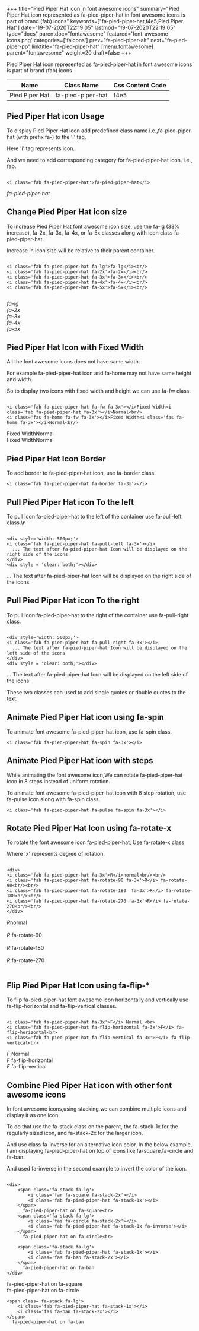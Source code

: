 +++
title="Pied Piper Hat icon in font awesome icons"
summary="Pied Piper Hat icon represented as fa-pied-piper-hat in font awesome icons is part of brand (fab) icons"
keywords=["fa-pied-piper-hat,f4e5,Pied Piper Hat"]
date="19-07-2020T22:19:05"
lastmod="19-07-2020T22:19:05"
type="docs"
parentdoc="fontawesome"
featured='font-awesome-icons.png'
categories=['faicons']
prev="fa-pied-piper-alt"
next="fa-pied-piper-pp"
linktitle="fa-pied-piper-hat"
[menu.fontawesome]
parent="fontawesome"
weight=20
draft=false
+++


Pied Piper Hat icon represented as fa-pied-piper-hat in font awesome icons is part of brand (fab) icons

<div class='table-responsive'><table class='table'><thead><tr><th>Name</th><th>Class Name</th><th>Css Content Code</th></tr></thead><tbody><tr><td>Pied Piper Hat</td><td>fa-pied-piper-hat</td><td>f4e5</td></tr></tbody></table></div>



## Pied Piper Hat icon Usage

To display Pied Piper Hat icon add predefined class name i.e.,fa-pied-piper-hat (with prefix fa-) to the 'i' tag.

Here 'i' tag represents icon.

And we need to add corresponding category for fa-pied-piper-hat icon. i.e., fab.


```

<i class='fab fa-pied-piper-hat'>fa-pied-piper-hat</i>
```

<i class='fab fa-pied-piper-hat'>fa-pied-piper-hat</i>




## Change Pied Piper Hat icon size
To increase Pied Piper Hat font awesome icon size, use the fa-lg (33% increase), fa-2x, fa-3x, fa-4x, or fa-5x classes along with icon class fa-pied-piper-hat.

Increase in icon size will be relative to their parent container. 

```

<i class='fab fa-pied-piper-hat fa-lg'>fa-lg</i><br/>
<i class='fab fa-pied-piper-hat fa-2x'>fa-2x</i><br/>
<i class='fab fa-pied-piper-hat fa-3x'>fa-3x</i><br/>
<i class='fab fa-pied-piper-hat fa-4x'>fa-4x</i><br/>
<i class='fab fa-pied-piper-hat fa-5x'>fa-5x</i><br/>
            
```

<i class='fab fa-pied-piper-hat fa-lg'>fa-lg</i><br/>
<i class='fab fa-pied-piper-hat fa-2x'>fa-2x</i><br/>
<i class='fab fa-pied-piper-hat fa-3x'>fa-3x</i><br/>
<i class='fab fa-pied-piper-hat fa-4x'>fa-4x</i><br/>
<i class='fab fa-pied-piper-hat fa-5x'>fa-5x</i><br/>
            



## Pied Piper Hat Icon with Fixed Width 

All the font awesome icons does not have same width.

For example fa-pied-piper-hat icon and fa-home may not have same height and width.

So to display two icons with fixed width and height we can use fa-fw class.


```

<i class='fab fa-pied-piper-hat fa-fw fa-3x'></i>Fixed Width<i class='fab fa-pied-piper-hat fa-3x'></i>Normal<br/>
<i class='fas fa-home fa-fw fa-3x'></i>Fixed Width<i class='fas fa-home fa-3x'></i>Normal<br/>
```

<i class='fab fa-pied-piper-hat fa-fw fa-3x'></i>Fixed Width<i class='fab fa-pied-piper-hat fa-3x'></i>Normal<br/>
<i class='fas fa-home fa-fw fa-3x'></i>Fixed Width<i class='fas fa-home fa-3x'></i>Normal<br/>



## Pied Piper Hat Icon Border 

To add border to fa-pied-piper-hat icon, use fa-border class.


```
<i class='fab fa-pied-piper-hat fa-border fa-3x'></i>

```
<i class='fab fa-pied-piper-hat fa-border fa-3x'></i>





## Pull Pied Piper Hat icon To the left

To pull icon fa-pied-piper-hat to the left of the container use fa-pull-left class.\n

```

<div style='width: 500px;'>
<i class='fab fa-pied-piper-hat fa-pull-left fa-3x'></i>
  ... The text after fa-pied-piper-hat Icon will be displayed on the right side of the icons
</div>
<div style = 'clear: both;'></div>
```

<div style='width: 500px;'>
<i class='fab fa-pied-piper-hat fa-pull-left fa-3x'></i>
  ... The text after fa-pied-piper-hat Icon will be displayed on the right side of the icons
</div>
<div style = 'clear: both;'></div>




## Pull Pied Piper Hat icon To the right
To pull icon fa-pied-piper-hat to the right of the container use fa-pull-right class.

```

<div style='width: 500px;'>
<i class='fab fa-pied-piper-hat fa-pull-right fa-3x'></i>
  ... The text after fa-pied-piper-hat Icon will be displayed on the left side of the icons
</div>
<div style = 'clear: both;'></div>
```

<div style='width: 500px;'>
<i class='fab fa-pied-piper-hat fa-pull-right fa-3x'></i>
  ... The text after fa-pied-piper-hat Icon will be displayed on the left side of the icons
</div>
<div style = 'clear: both;'></div>

These two classes can used to add single quotes or double quotes to the text.


## Animate Pied Piper Hat icon using fa-spin
To animate font awesome fa-pied-piper-hat icon, use fa-spin class.

```
<i class='fab fa-pied-piper-hat fa-spin fa-3x'></i>
```
<i class='fab fa-pied-piper-hat fa-spin fa-3x'></i>




## Animate Pied Piper Hat icon with steps
While animating the font awesome icon,We can rotate fa-pied-piper-hat icon in 8 steps instead of uniform rotation.

To animate font awesome fa-pied-piper-hat icon with 8 step rotation, use fa-pulse icon along with fa-spin class.


```
<i class='fab fa-pied-piper-hat fa-pulse fa-spin fa-3x'></i>

```
<i class='fab fa-pied-piper-hat fa-pulse fa-spin fa-3x'></i>





## Rotate Pied Piper Hat Icon using fa-rotate-x
To rotate the font awesome icon fa-pied-piper-hat, Use fa-rotate-x class

Where 'x' represents degree of rotation.


```

<div>
<i class='fab fa-pied-piper-hat fa-3x'>R</i>normal<br/><br/>
<i class='fab fa-pied-piper-hat fa-rotate-90 fa-3x'>R</i> fa-rotate-90<br/><br/> 
<i class='fab fa-pied-piper-hat fa-rotate-180  fa-3x'>R</i> fa-rotate-180<br/><br/> 
<i class='fab fa-pied-piper-hat fa-rotate-270 fa-3x'>R</i> fa-rotate-270<br/><br/>
</div>
```

<div>
<i class='fab fa-pied-piper-hat fa-3x'>R</i>normal<br/><br/>
<i class='fab fa-pied-piper-hat fa-rotate-90 fa-3x'>R</i> fa-rotate-90<br/><br/> 
<i class='fab fa-pied-piper-hat fa-rotate-180  fa-3x'>R</i> fa-rotate-180<br/><br/> 
<i class='fab fa-pied-piper-hat fa-rotate-270 fa-3x'>R</i> fa-rotate-270<br/><br/>
</div>




## Flip Pied Piper Hat Icon using fa-flip-*
To flip fa-pied-piper-hat font awesome icon horizontally and vertically use fa-flip-horizontal and fa-flip-vertical classes. 

```

<i class='fab fa-pied-piper-hat fa-3x'>F</i> Normal <br>
<i class='fab fa-pied-piper-hat fa-flip-horizontal fa-3x'>F</i> fa-flip-horizontal<br>
<i class='fab fa-pied-piper-hat fa-flip-vertical fa-3x'>F</i> fa-flip-vertical<br>
```

<i class='fab fa-pied-piper-hat fa-3x'>F</i> Normal <br>
<i class='fab fa-pied-piper-hat fa-flip-horizontal fa-3x'>F</i> fa-flip-horizontal<br>
<i class='fab fa-pied-piper-hat fa-flip-vertical fa-3x'>F</i> fa-flip-vertical<br>




## Combine Pied Piper Hat icon with other font awesome icons
In font awesome icons,using stacking we can combine multiple icons and display it as one icon 

To do that use the fa-stack class on the parent, the fa-stack-1x for the regularly sized icon, and fa-stack-2x for the larger icon.

And use class fa-inverse for an alternative icon color. 
In the below example, I am displaying fa-pied-piper-hat on top of icons like fa-square,fa-circle and fa-ban.

And used fa-inverse in the second example to invert the color of the icon.

```

<div>
    <span class='fa-stack fa-lg'>
        <i class='far fa-square fa-stack-2x'></i>
        <i class='fab fa-pied-piper-hat fa-stack-1x'></i>
    </span>
      fa-pied-piper-hat on fa-square<br>
    <span class='fa-stack fa-lg'>
        <i class='fas fa-circle fa-stack-2x'></i>
        <i class='fab fa-pied-piper-hat fa-stack-1x fa-inverse'></i>
    </span>
      fa-pied-piper-hat on fa-circle<br>

    <span class='fa-stack fa-lg'>
        <i class='fab fa-pied-piper-hat fa-stack-1x'></i>
        <i class='fas fa-ban fa-stack-2x'></i>
    </span>
      fa-pied-piper-hat on fa-ban
</div>
```

<div>
    <span class='fa-stack fa-lg'>
        <i class='far fa-square fa-stack-2x'></i>
        <i class='fab fa-pied-piper-hat fa-stack-1x'></i>
    </span>
      fa-pied-piper-hat on fa-square<br>
    <span class='fa-stack fa-lg'>
        <i class='fas fa-circle fa-stack-2x'></i>
        <i class='fab fa-pied-piper-hat fa-stack-1x fa-inverse'></i>
    </span>
      fa-pied-piper-hat on fa-circle<br>

    <span class='fa-stack fa-lg'>
        <i class='fab fa-pied-piper-hat fa-stack-1x'></i>
        <i class='fas fa-ban fa-stack-2x'></i>
    </span>
      fa-pied-piper-hat on fa-ban
</div>






